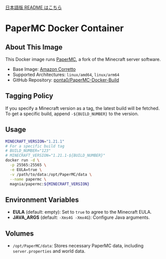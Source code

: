 [日本語版 README はこちら](https://github.com/ponta0/PaperMC-Docker-Build/README-ja.md)

# PaperMC Docker Container

## About This Image
This Docker image runs [PaperMC](https://papermc.io/), a fork of the Minecraft server software.

- Base Image: [Amazon Corretto](https://hub.docker.com/_/amazoncorretto)
- Supported Architectures: `linux/amd64`, `linux/arm64`
- GitHub Repository: [ponta0/PaperMC-Docker-Build](https://github.com/ponta0/PaperMC-Docker-Build)

## Tagging Policy
If you specify a Minecraft version as a tag, the latest build will be fetched. To get a specific build, append `-${BUILD_NUMBER}` to the version.

## Usage
```bash
MINECRAFT_VERSION="1.21.1"
# For a specific build tag
# BUILD_NUMBER="123"
# MINECRAFT_VERSION="1.21.1-${BUILD_NUMBER}"
docker run -d \
  -p 25565:25565 \
  -e EULA=true \
  -v /path/to/data:/opt/PaperMC/data \
  --name papermc \
  magnia/papermc:${MINECRAFT_VERSION}
```

## Environment Variables
- **EULA** (default: empty): Set to `true` to agree to the Minecraft EULA.
- **JAVA_ARGS** (default: `-Xms4G -Xmx4G`): Configure Java arguments.

## Volumes
- `/opt/PaperMC/data`: Stores necessary PaperMC data, including `server.properties` and world data.



